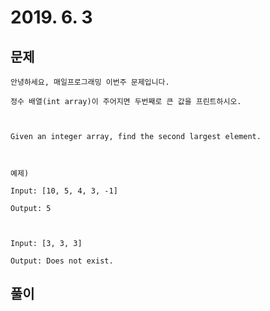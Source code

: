 # 2019. 6. 3

## 문제
```
안녕하세요, 매일프로그래밍 이번주 문제입니다.
 
정수 배열(int array)이 주어지면 두번째로 큰 값을 프린트하시오.



Given an integer array, find the second largest element.



예제)

Input: [10, 5, 4, 3, -1]

Output: 5



Input: [3, 3, 3]

Output: Does not exist.
```

## 풀이
```javascript

```
